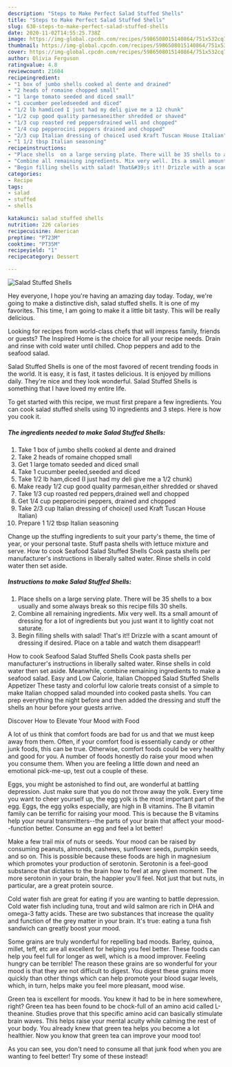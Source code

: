 ```yaml
---
description: "Steps to Make Perfect Salad Stuffed Shells"
title: "Steps to Make Perfect Salad Stuffed Shells"
slug: 630-steps-to-make-perfect-salad-stuffed-shells
date: 2020-11-02T14:55:25.738Z
image: https://img-global.cpcdn.com/recipes/5986508015140864/751x532cq70/salad-stuffed-shells-recipe-main-photo.jpg
thumbnail: https://img-global.cpcdn.com/recipes/5986508015140864/751x532cq70/salad-stuffed-shells-recipe-main-photo.jpg
cover: https://img-global.cpcdn.com/recipes/5986508015140864/751x532cq70/salad-stuffed-shells-recipe-main-photo.jpg
author: Olivia Ferguson
ratingvalue: 4.8
reviewcount: 21604
recipeingredient:
- "1 box of jumbo shells cooked al dente and drained"
- "2 heads of romaine chopped small"
- "1 large tomato seeded and diced small"
- "1 cucumber peeledseeded and diced"
- "1/2 lb hamdiced I just had my deli give me a 12 chunk"
- "1/2 cup good quality parmesaneither shredded or shaved"
- "1/3 cup roasted red peppersdrained well and chopped"
- "1/4 cup pepperocini peppers drained and chopped"
- "2/3 cup Italian dressing of choiceI used Kraft Tuscan House Italian"
- "1 1/2 tbsp Italian seasoning"
recipeinstructions:
- "Place shells  on a large serving plate. There will be 35 shells to a box usually and some always break so this recipe fills 30 shells."
- "Combine all remaining ingredients. Mix very well. Its a small amount of dressing for a lot of ingredients but you just want it to lightly coat not saturate."
- "Begin filling shells with salad! That&#39;s it!! Drizzle with a scant amount of dressing if desired. Place on a table and watch them disappear!!"
categories:
- Recipe
tags:
- salad
- stuffed
- shells

katakunci: salad stuffed shells 
nutrition: 226 calories
recipecuisine: American
preptime: "PT23M"
cooktime: "PT35M"
recipeyield: "1"
recipecategory: Dessert

---
```



![Salad Stuffed Shells](https://img-global.cpcdn.com/recipes/5986508015140864/751x532cq70/salad-stuffed-shells-recipe-main-photo.jpg)

Hey everyone, I hope you're having an amazing day today. Today, we're going to make a distinctive dish, salad stuffed shells. It is one of my favorites. This time, I am going to make it a little bit tasty. This will be really delicious.

Looking for recipes from world-class chefs that will impress family, friends or guests? The Inspired Home is the choice for all your recipe needs. Drain and rinse with cold water until chilled. Chop peppers and add to the seafood salad.

Salad Stuffed Shells is one of the most favored of recent trending foods in the world. It is easy, it is fast, it tastes delicious. It is enjoyed by millions daily. They're nice and they look wonderful. Salad Stuffed Shells is something that I have loved my entire life.


To get started with this recipe, we must first prepare a few ingredients. You can cook salad stuffed shells using 10 ingredients and 3 steps. Here is how you cook it.

<!--inarticleads1-->

##### The ingredients needed to make Salad Stuffed Shells:

1. Take 1 box of jumbo shells cooked al dente and drained
1. Take 2 heads of romaine chopped small
1. Get 1 large tomato seeded and diced small
1. Take 1 cucumber peeled,seeded and diced
1. Take 1/2 lb ham,diced (I just had my deli give me a 1/2 chunk)
1. Make ready 1/2 cup good quality parmesan,either shredded or shaved
1. Take 1/3 cup roasted red peppers,drained well and chopped
1. Get 1/4 cup pepperocini peppers, drained and chopped
1. Take 2/3 cup Italian dressing of choice(I used Kraft Tuscan House Italian)
1. Prepare 1 1/2 tbsp Italian seasoning


Change up the stuffing ingredients to suit your party&#39;s theme, the time of year, or your personal taste. Stuff pasta shells with lettuce mixture and serve. How to cook Seafood Salad Stuffed Shells Cook pasta shells per manufacturer&#39;s instructions in liberally salted water. Rinse shells in cold water then set aside. 

<!--inarticleads2-->

##### Instructions to make Salad Stuffed Shells:

1. Place shells  on a large serving plate. There will be 35 shells to a box usually and some always break so this recipe fills 30 shells.
1. Combine all remaining ingredients. Mix very well. Its a small amount of dressing for a lot of ingredients but you just want it to lightly coat not saturate.
1. Begin filling shells with salad! That&#39;s it!! Drizzle with a scant amount of dressing if desired. Place on a table and watch them disappear!!


How to cook Seafood Salad Stuffed Shells Cook pasta shells per manufacturer&#39;s instructions in liberally salted water. Rinse shells in cold water then set aside. Meanwhile, combine remaining ingredients to make a seafood salad. Easy and Low Calorie, Italian Chopped Salad Stuffed Shells Appetizer These tasty and colorful low calorie treats consist of a simple to make Italian chopped salad mounded into cooked pasta shells. You can prep everything the night before and then added the dressing and stuff the shells an hour before your guests arrive. 

Discover How to Elevate Your Mood with Food


A lot of us think that comfort foods are bad for us and that we must keep away from them. Often, if your comfort food is essentially candy or other junk foods, this can be true. Otherwise, comfort foods could be very healthy and good for you. A number of foods honestly do raise your mood when you consume them. When you are feeling a little down and need an emotional pick-me-up, test out a couple of these.

Eggs, you might be astonished to find out, are wonderful at battling depression. Just make sure that you do not throw away the yolk. Every time you want to cheer yourself up, the egg yolk is the most important part of the egg. Eggs, the egg yolks especially, are high in B vitamins. The B vitamin family can be terrific for raising your mood. This is because the B vitamins help your neural transmitters--the parts of your brain that affect your mood--function better. Consume an egg and feel a lot better!

Make a few trail mix of nuts or seeds. Your mood can be raised by consuming peanuts, almonds, cashews, sunflower seeds, pumpkin seeds, and so on. This is possible because these foods are high in magnesium which promotes your production of serotonin. Serotonin is a feel-good substance that dictates to the brain how to feel at any given moment. The more serotonin in your brain, the happier you'll feel. Not just that but nuts, in particular, are a great protein source.

Cold water fish are great for eating if you are wanting to battle depression. Cold water fish including tuna, trout and wild salmon are rich in DHA and omega-3 fatty acids. These are two substances that increase the quality and function of the grey matter in your brain. It's true: eating a tuna fish sandwich can greatly boost your mood. 

Some grains are truly wonderful for repelling bad moods. Barley, quinoa, millet, teff, etc are all excellent for helping you feel better. These foods can help you feel full for longer as well, which is a mood improver. Feeling hungry can be terrible! The reason these grains are so wonderful for your mood is that they are not difficult to digest. You digest these grains more quickly than other things which can help promote your blood sugar levels, which, in turn, helps make you feel more pleasant, mood wise.

Green tea is excellent for moods. You knew it had to be in here somewhere, right? Green tea has been found to be chock-full of an amino acid called L-theanine. Studies prove that this specific amino acid can basically stimulate brain waves. This helps raise your mental acuity while calming the rest of your body. You already knew that green tea helps you become a lot healthier. Now you know that green tea can improve your mood too!

As you can see, you don't need to consume all that junk food when you are wanting to feel better! Try some of these instead!

